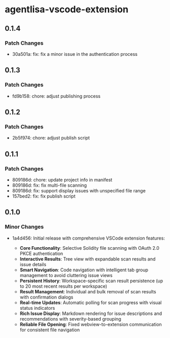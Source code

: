 # agentlisa-vscode-extension

## 0.1.4

### Patch Changes

- 30a501a: fix: fix a minor issue in the authentication process

## 0.1.3

### Patch Changes

- fd9b158: chore: adjust publishing process

## 0.1.2

### Patch Changes

- 2b5f974: chore: adjust publish script

## 0.1.1

### Patch Changes

- 809186d: chore: update project info in manifest
- 809186d: fix: fix multi-file scanning
- 809186d: fix: support display issues with unspecified file range
- 157bed2: fix: fix publish script

## 0.1.0

### Minor Changes

- 1a4d456: Initial release with comprehensive VSCode extension features:

  - **Core Functionality**: Selective Solidity file scanning with OAuth 2.0 PKCE authentication
  - **Interactive Results**: Tree view with expandable scan results and issue details
  - **Smart Navigation**: Code navigation with intelligent tab group management to avoid cluttering issue views
  - **Persistent History**: Workspace-specific scan result persistence (up to 20 most recent results per workspace)
  - **Result Management**: Individual and bulk removal of scan results with confirmation dialogs
  - **Real-time Updates**: Automatic polling for scan progress with visual status indicators
  - **Rich Issue Display**: Markdown rendering for issue descriptions and recommendations with severity-based grouping
  - **Reliable File Opening**: Fixed webview-to-extension communication for consistent file navigation

